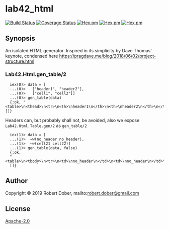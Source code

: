 # lab42_html

<!--
DO NOT EDIT THIS FILE
It has been generated from the template `README.md.eex` by Extractly (https://github.com/RobertDober/extractly.git)
and any changes you make in this file will most likely be lost
-->

[![Build Status](https://travis-ci.org/RobertDober/lab42_html.svg?branch=master)](https://travis-ci.org/RobertDober/lab42_html)
[![Coverage Status](https://coveralls.io/repos/github/RobertDober/lab42_html/badge.svg?branch=master)](https://coveralls.io/github/RobertDober/lab42_html?branch=master)
[![Hex.pm](https://img.shields.io/hexpm/v/lab42_html.svg)](https://hex.pm/packages/lab42_html)
[![Hex.pm](https://img.shields.io/hexpm/dw/lab42_html.svg)](https://hex.pm/packages/lab42_html)
[![Hex.pm](https://img.shields.io/hexpm/dt/lab42_html.svg)](https://hex.pm/packages/lab42_html)


## Synopsis

An isolated HTML generator. Inspired in its simplicity by Dave Thomas' keynote, condensed here https://pragdave.me/blog/2018/06/02/project-structure.html

### Lab42.Html.gen_table/2


      iex(0)> data = [
      ...(0)>   ["header1", "header2"],
      ...(0)>   ["cell1", "cell2"]]
      ...(0)> gen_table(data)
      {:ok, "<table>\n<thead>\n<tr>\n<th>\nheader1\n</th>\n<th>\nheader2\n</th>\n</tr>\n</thead>\n<tbody>\n<tr>\n<td>\ncell1\n</td>\n<td>\ncell2\n</td>\n</tr>\n</tbody>\n</table>\n", []}

Headers can, but probably shall not, be avoided, also we expose `Lab42.Html.Table.gen/2` as `gen_table/2`

      iex(1)> data = [
      ...(1)>  ~w(no_header no_header),
      ...(1)>  ~w(cell21 cell22)]
      ...(1)> gen_table(data, false)
      {:ok,
      "<table>\n<tbody>\n<tr>\n<td>\nno_header\n</td>\n<td>\nno_header\n</td>\n</tr>\n<tr>\n<td>\ncell21\n</td>\n<td>\ncell22\n</td>\n</tr>\n</tbody>\n</table>\n",
      []}



## Author

Copyright © 2019 Robert Dober, mailto:robert.dober@gmail.com

## License

[Apache-2.0](LICENSE)
<!-- SPDX-License-Identifier: Apache-2.0 -->
